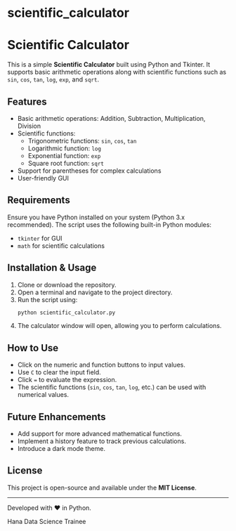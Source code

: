 # scientific_calculator
# Scientific Calculator

This is a simple **Scientific Calculator** built using Python and Tkinter. It supports basic arithmetic operations along with scientific functions such as `sin`, `cos`, `tan`, `log`, `exp`, and `sqrt`.

## Features

- Basic arithmetic operations: Addition, Subtraction, Multiplication, Division
- Scientific functions:
  - Trigonometric functions: `sin`, `cos`, `tan`
  - Logarithmic function: `log`
  - Exponential function: `exp`
  - Square root function: `sqrt`
- Support for parentheses for complex calculations
- User-friendly GUI

## Requirements

Ensure you have Python installed on your system (Python 3.x recommended). The script uses the following built-in Python modules:

- `tkinter` for GUI
- `math` for scientific calculations

## Installation & Usage

1. Clone or download the repository.
2. Open a terminal and navigate to the project directory.
3. Run the script using:
   ```sh
   python scientific_calculator.py
   ```
4. The calculator window will open, allowing you to perform calculations.

## How to Use

- Click on the numeric and function buttons to input values.
- Use `C` to clear the input field.
- Click `=` to evaluate the expression.
- The scientific functions (`sin`, `cos`, `tan`, `log`, etc.) can be used with numerical values.

## Future Enhancements

- Add support for more advanced mathematical functions.
- Implement a history feature to track previous calculations.
- Introduce a dark mode theme.

## License

This project is open-source and available under the **MIT License**.

---

Developed with ❤️ in Python.

Hana Data Science Trainee
